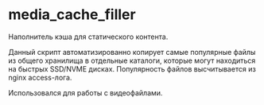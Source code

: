# media_cache_filler

Наполнитель кэша для статического контента.

Данный скрипт автоматизированно копирует самые популярные файлы из общего хранилища в отдельные каталоги, которые могут находиться на быстрых SSD/NVME дисках.
Популярность файлов высчитывается из nginx access-лога.

Использовался для работы с видеофайлами.
